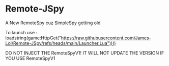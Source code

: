 # Remote-JSpy
A New RemoteSpy cuz SimpleSpy getting old

To launch use : loadstring(game:HttpGet("https://raw.githubusercontent.com/James-Lol/Remote-JSpy/refs/heads/main/Launcher.Lua"))()

DO NOT INJECT THE RemoteSpyV1! IT WILL NOT UPDATE THE VERSION IF YOU USE RemoteSpyV1

